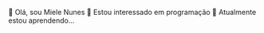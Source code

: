 👋 Olá, sou Miele Nunes
👀 Estou interessado em programação
🌱 Atualmente estou aprendendo...


<!---
mielenunes/mielenunes is a ✨ special ✨ repository because its `README.md` (this file) appears on your GitHub profile.
You can click the Preview link to take a look at your changes.
--->
